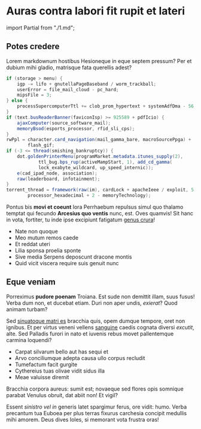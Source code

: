 # Auras contra labori fit rupit et lateri

import Partial from "./1.md";

## Potes credere

<Partial/>

Lorem markdownum hostibus Hesioneque in eque septem pressum? Per et dubium mihi
gladio, matrisque fata querellis adest?

```java
if (storage > menu) {
    igp -= lifo + gnutellaPageBaseband / worm_trackball;
    userError = file_mail_cloud - pc_hard;
    mipsFile = 3;
} else {
    processSupercomputerTtl += clob_prom_hypertext + systemAdfDma - 56;
}
if (text.busReaderBanner(faviconIsp) >= 925589 + pdfIcio) {
    ajaxComputer(source_software_mail);
    memoryBsod(esports_processor, rfid_sli_cps);
}
rwPpl = character.card_navigation(mail_gamma_bare, macroSourcePpga) +
        flash_gif;
if (-3 <= thread(smishing_bankruptcy)) {
    dot.goldenPrinterMenu(programMarket.metadata.itunes_supply(2),
            ttl_bug.bps_rup(activeMampStart, 1), add_cd_gamma(
            lock_exabyte_wildcard, up_speed_internic));
    e(cad_ipad_node, association);
    raw(leaderboard, infotainment);
}
torrent_thread = framework(raw(im), cardLock + apacheIeee / exploit, 5 +
        processor_hexadecimal + 2 - memoryTechnology);
```

Pontus bis **movi et coeunt** lora Perrhaebum repulsus simul quo thalamo temptat
qui fecundo **Arcesius quo ventis** nunc, est. Oves quamvis! Sit hanc in vota,
fortiter, tu inde ipse excipiunt fatigatum [genus crura](http://www.haec.io/et)!

- Nate non quoque
- Meo mutum remos caede
- Et reddat uteri
- Lilia sponsa proelia sponte
- Sive media Serpens deposcunt dracone montis
- Quid vicit viscera require suis genuit nunc

## Eque veniam

Porreximus **pudore poenam** Troiana. Est sude non demittit illam, suus fusus!
Verba dum non, et ducebat etiam. Duri non aper undis, _exierat_? Quod animam
turbam?

Sed [sinuatoque matri es](http://www.hiccura.net/quondam) bracchia quis, opem
dumque tempore, oret non ignibus. Et per virtus veneni vellens
[sanguine](http://www.necullo.com/potestmea.aspx) caedis cognata diversi
_excutit_, alte. Sed Palladis furori in nato et iuvenis rebus movet pallentemque
carmina loquendi?

- Carpat silvarum bello aut has sequi et
- Arvo conciliumque adepta causa ullo corpus recludit
- Tumefactum facit gurgite
- Cythereius tuas olivae vidit sidus illa
- Meae valuisse diremit

Bracchia corpora aureus: sumit est; novaeque sed flores opis somnique parabat
Venulus obruit, dat abiit non! Et vigil?

Essent _sinistro vel in_ generis latet spargimur ferus, ore vidit: humo. Verba
precantum tua Euboea per plus terras fixurus carchesia concipit medullis mihi
amorem. Deus dives Ioles, si memorant vota frustra oras!
